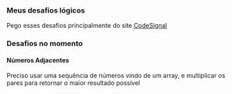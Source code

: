 ### Meus desafios lógicos

Pego esses desafios principalmente do site [CodeSignal](https://codesignal.com/)

### Desafios no momento

#### Números Adjacentes
Preciso usar uma sequência de números vindo de um array, e multiplicar os pares para retornar o maior resultado possível 